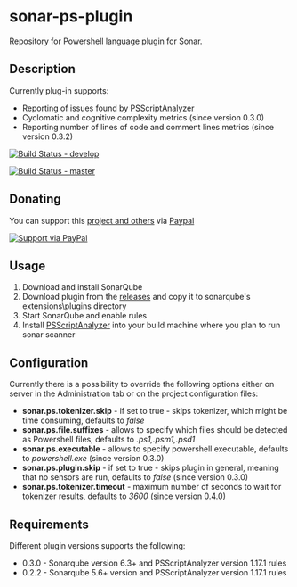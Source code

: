 # sonar-ps-plugin

Repository for Powershell language plugin for Sonar.

## Description ##
Currently plug-in supports:

- Reporting of issues found by [PSScriptAnalyzer](https://github.com/PowerShell/PSScriptAnalyzer)
- Cyclomatic and cognitive complexity metrics (since version 0.3.0)
- Reporting number of lines of code and comment lines metrics  (since version 0.3.2)

[![Build Status - develop](https://dev.azure.com/kgreta/sonar-ps-plugin/_apis/build/status/gretard.sonar-ps-plugin?branchName=develop)](https://dev.azure.com/kgreta/sonar-ps-plugin/_build/latest?definitionId=1&branchName=develop)

[![Build Status - master](https://dev.azure.com/kgreta/sonar-ps-plugin/_apis/build/status/gretard.sonar-ps-plugin?branchName=master)](https://dev.azure.com/kgreta/sonar-ps-plugin/_build/latest?definitionId=1&branchName=master)


## Donating ##
You can support this [project and others](https://github.com/gretard) via [Paypal](https://www.paypal.me/greta514284/)

[![Support via PayPal](https://cdn.rawgit.com/twolfson/paypal-github-button/1.0.0/dist/button.svg)](https://www.paypal.me/greta514284/)

## Usage ##
1. Download and install SonarQube
2. Download plugin from the [releases](https://github.com/gretard/sonar-ps-plugin/releases) and copy it to sonarqube's extensions\plugins directory
3. Start SonarQube and enable rules
4. Install [PSScriptAnalyzer](https://github.com/PowerShell/PSScriptAnalyzer) into your build machine where you plan to run sonar scanner

## Configuration ##
Currently there is a possibility to override the following options either on server in the Administration tab or on the project configuration files:

- **sonar.ps.tokenizer.skip** - if set to true - skips tokenizer, which might be time consuming, defaults to *false*
- **sonar.ps.file.suffixes** - allows to specify which files should be detected as Powershell files, defaults to *.ps1,.psm1,.psd1*
- **sonar.ps.executable** - allows to specify powershell executable, defaults to *powershell.exe* (since version 0.3.0)
- **sonar.ps.plugin.skip** - if set to true - skips plugin in general, meaning that no sensors are run, defaults to *false* (since version 0.3.0)
- **sonar.ps.tokenizer.timeout** - maximum number of seconds to wait for tokenizer results,  defaults to *3600* (since version 0.4.0)


## Requirements ##
Different plugin versions supports the following:

- 0.3.0 - Sonarqube version 6.3+ and PSScriptAnalyzer version 1.17.1 rules
- 0.2.2 - Sonarqube 5.6+ version and PSScriptAnalyzer version 1.17.1 rules


